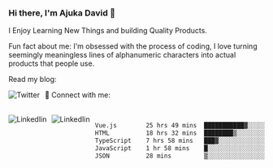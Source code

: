 ### Hi there, I'm Ajuka David 🥷

I Enjoy Learning New Things and building Quality Products.

Fun fact about me: I'm obsessed with the process of coding, I love turning seemingly meaningless lines of alphanumeric characters into actual products that people use.

Read my blog:

<a href="https://tobit.hashnode.dev/"> <img src="https://img.shields.io/badge/Hashnode-2962FF?style=for-the-badge&logo=hashnode&logoColor=white"
     alt="Twitter"
     style="float: left; margin-right: 10px;" /> </a>


📱 Connect with me: 

<br />
<a href="https://www.linkedin.com/in/david-ajuka-630660144/"> <img src="https://img.shields.io/badge/LinkedIn-0077B5?style=for-the-badge&logo=linkedin&logoColor=white"
     alt="LinkedIin"
     style="float: left; margin-right: 10px;" /> </a> <a href="mailto:ajuka.zephiniah@gmail.com"> <img src="https://img.shields.io/badge/Gmail-D14836?style=for-the-badge&logo=gmail&logoColor=white"
     alt="LinkedIin"
     style="float: left; margin-right: 10px;" /> </a>
     

<!--START_SECTION:waka-->

```txt
Vue.js        25 hrs 49 mins  ███████████▓░░░░░░░░░░░░░   46.97 %
HTML          18 hrs 32 mins  ████████▒░░░░░░░░░░░░░░░░   33.73 %
TypeScript    7 hrs 58 mins   ███▓░░░░░░░░░░░░░░░░░░░░░   14.51 %
JavaScript    1 hr 58 mins    █░░░░░░░░░░░░░░░░░░░░░░░░   03.59 %
JSON          28 mins         ▒░░░░░░░░░░░░░░░░░░░░░░░░   00.88 %
```

<!--END_SECTION:waka-->
